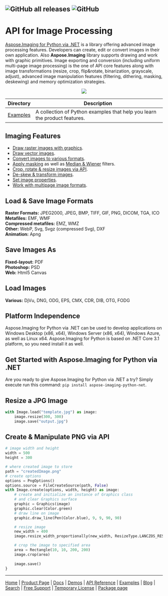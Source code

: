 ![GitHub all releases](https://img.shields.io/github/downloads/aspose-imaging/Aspose.imaging-for-Python-NET/total) ![GitHub](https://img.shields.io/github/license/aspose-imaging/Aspose.imaging-for-Python-NET)
----

# API for Image Processing

[Aspose.Imaging for Python via .NET](https://products.aspose.com/imaging/python-net) is a library offering advanced image processing features. Developers can create, edit or convert images in their own application. Also **Aspose.Imaging** library supports drawing and work with graphic primitives. Image exporting and conversion (including uniform multi-page image processing) is the one of API core features along with image transformations (resize, crop, flip&rotate, binarization, grayscale, adjust), advanced image manipulation features (filtering, dithering, masking, deskewing) and memory optimization strategies.

<p align="center"> 
  <a title="Download ZIP" href="https://github.com/aspose-imaging/Aspose.Imaging-for-Python-NET/archive/main.zip">
     <img src="http://i.imgur.com/hwNhrGZ.png" />
  </a>
</p>

Directory | Description
--------- | -----------
[Examples](Examples)  | A collection of Python examples that help you learn the product features.

## Imaging Features

- [Draw raster images with graphics](https://docs.aspose.com/imaging/python-net/drawing-images-using-graphics/).
- [Draw vector images](https://docs.aspose.com/imaging/python-net/drawing-vector-images/).
- [Convert images to various formats](https://docs.aspose.com/imaging/python-net/converting-images/).
- [Apply masking](https://docs.aspose.com/imaging/python-net/applying-masking-to-images/) as well as [Median & Wiener](https://docs.aspose.com/imaging/python-net/applying-median-and-wiener-filters/) filters.
- [Crop, rotate & resize images via API](https://docs.aspose.com/imaging/python-net/crop-rotate-and-resize-images/).
- [De-skew & transform images](https://docs.aspose.com/imaging/python-net/deskew-image/).
- [Set image properties](https://docs.aspose.com/imaging/python-net/setting-properties-on-images/).
- [Work with multipage image formats](https://docs.aspose.com/imaging/python-net/working-with-multipage-image-formats/).

## Load & Save Image Formats

**Raster Formats:** JPEG2000, JPEG, BMP, TIFF, GIF, PNG, DICOM, TGA, ICO\
**Metafiles:** EMF, WMF\
**Compressed metafiles:** EMZ, WMZ\
**Other:** WebP, Svg, Svgz (compressed Svg), DXF\
**Animation:** Apng

## Save Images As
**Fixed-layout:** PDF\
**Photoshop:** PSD\
**Web:** Html5 Canvas

## Load Images

**Various:** DjVu, DNG, ODG, EPS, CMX, CDR, DIB, OTG, FODG

## Platform Independence

Aspose.Imaging for Python via .NET can be used to develop applications on Windows Desktop (x86, x64), Windows Server (x86, x64), Windows Azure, as well as Linux x64. Aspose.Imaging for Python is based on .NET Core 3.1 platform, so you need install it as well.

## Get Started with Aspose.Imaging for Python via .NET

Are you ready to give Aspose.Imaging for Python via .NET a try? Simply execute run this command: `pip install aspose-imaging-python-net`.

## Resize a JPG Image

``` python
with Image.load("template.jpg") as image:
    image.resize(300, 300)
    image.save("output.jpg")
```

## Create & Manipulate PNG via API

``` python
# image width and height
width = 500
height = 300

# where created image to store
path = "createdImage.png"
# create options
options = PngOptions()
options.source = FileCreateSource(path, False)
with Image.create(options, width, height) as image:
    # create and initialize an instance of Graphics class 
    # and clear Graphics surface
    graphic = Graphics(image)
    graphic.clear(Color.green)
    # draw line on image
    graphic.draw_line(Pen(Color.blue), 9, 9, 90, 90)  

    # resize image
    new_width = 400
    image.resize_width_proportionally(new_width, ResizeType.LANCZOS_RESAMPLE);  

    # crop the image to specified area
    area = Rectangle(10, 10, 200, 200)
    image.crop(area)
   
    image.save()
}
```

----
[Home](https://www.aspose.com/) | [Product Page](https://products.aspose.com/imaging/python-net) | [Docs](https://docs.aspose.com/imaging/python-net/) | [Demos](https://products.aspose.app/imaging/family) | [API Reference](https://reference.aspose.com/imaging/python-net) | [Examples](https://github.com/aspose-imaging/Aspose.Imaging-for-Python-NET) | [Blog](https://blog.aspose.com/category/imaging/) | [Search](https://search.aspose.com/) | [Free Support](https://forum.aspose.com/c/imaging) | [Temporary License](https://purchase.aspose.com/temporary-license) | [Package page](https://pypi.org/project/aspose-imaging-python-net/)
